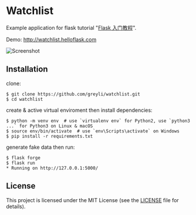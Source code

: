 # Watchlist

Example application for flask tutorial "[Flask 入门教程](http://helloflask.com/tutorial)".

Demo: http://watchlist.helloflask.com

![Screenshot](http://helloflask.com/screenshots/watchlist.png)

## Installation

clone:
```
$ git clone https://github.com/greyli/watchlist.git
$ cd watchlist
```
create & active virtual enviroment then install dependencies:
```
$ python -m venv env  # use `virtualenv env` for Python2, use `python3 ...` for Python3 on Linux & macOS
$ source env/bin/activate  # use `env\Scripts\activate` on Windows
$ pip install -r requirements.txt
```

generate fake data then run:
```
$ flask forge
$ flask run
* Running on http://127.0.0.1:5000/
```

## License

This project is licensed under the MIT License (see the
[LICENSE](LICENSE) file for details).
